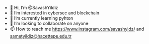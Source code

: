 - 👋 Hi, I’m @SavashYildiz
- 👀 I’m interested in cybersec and blockchain
- 🌱 I’m currently learning pyhton
- 💞️ I’m looking to collaborate on anyone
- 📫 How to reach me https://www.instagram.com/savashyldz/ and sametyildiz@hacettepe.edu.tr

<!---
SavashYildiz/SavashYildiz is a ✨ special ✨ repository because its `README.md` (this file) appears on your GitHub profile.
You can click the Preview link to take a look at your changes.
--->

